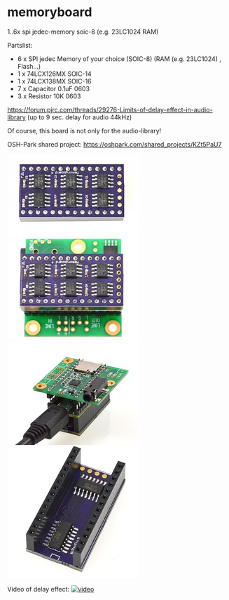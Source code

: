 # memoryboard

1..6x spi jedec-memory soic-8 (e.g. 23LC1024 RAM)

Partslist:

- 6 x SPI jedec Memory of your choice (SOIC-8) (RAM (e.g. 23LC1024) , Flash...)
- 1 x 74LCX126MX SOIC-14
- 1 x 74LCX138MX SOIC-16
- 7 x Capacitor 0.1uF 0603
- 3 x Resistor 10K 0603


https://forum.pjrc.com/threads/29276-Limits-of-delay-effect-in-audio-library
(up to 9 sec. delay for audio 44kHz)

Of course, this board is not only for the audio-library! 


OSH-Park shared project:
https://oshpark.com/shared_projects/KZt5PaU7

![](https://github.com/FrankBoesing/memoryboard/blob/master/memoryboard1.jpg)
![](https://github.com/FrankBoesing/memoryboard/blob/master/memoryboard2.jpg)
![](https://github.com/FrankBoesing/memoryboard/blob/master/memoryboard3.jpg)
![](https://github.com/FrankBoesing/memoryboard/blob/master/memoryboard4.jpg)

Video of delay effect:
[![video](http://img.youtube.com/vi/d80d1HWy5_s/0.jpg)](https://www.youtube.com/watch?v=d80d1HWy5_s)
